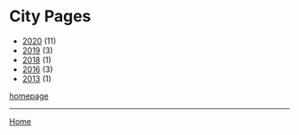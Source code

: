 # City Pages

  * [2020](./city-pages-2020.md) (11)
  * [2019](./city-pages-2019.md) (3)
  * [2018](./city-pages-2018.md) (1)
  * [2016](./city-pages-2016.md) (3)
  * [2013](./city-pages-2013.md) (1)

[homepage](http://www.citypages.com/)

----

[Home](../index.md)
